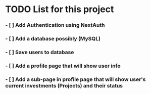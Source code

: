 # TODO List for this project

### - [ ] Add Authentication using NextAuth

### - [ ] Add a database possibly (MySQL)

### - [ ] Save users to database

### - [ ] Add a profile page that will show user info

### - [ ] Add a sub-page in profile page that will show user's current investments (Projects) and their status
